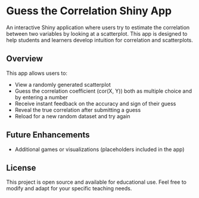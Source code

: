 # Guess the Correlation Shiny App

An interactive Shiny application where users try to estimate the correlation between two variables by looking at a scatterplot. This app is designed to help students and learners develop intuition for correlation and scatterplots.

## Overview

This app allows users to:
- View a randomly generated scatterplot
- Guess the correlation coefficient (cor(X, Y)) both as multiple choice and by entering a number
- Receive instant feedback on the accuracy and sign of their guess
- Reveal the true correlation after submitting a guess
- Reload for a new random dataset and try again

## Future Enhancements
- Additional games or visualizations (placeholders included in the app)

## License

This project is open source and available for educational use. Feel free to modify and adapt for your specific teaching needs.
